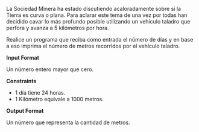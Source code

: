 La Sociedad Minera ha estado discutiendo acaloradamente sobre si la Tierra es curva o plana. Para aclarar este tema de una vez por todas han decidido cavar lo más profundo posible utilizando un vehículo taladro que perfora y avanza a 5 kilómetros por hora.

Realice un programa que reciba como entrada el número de días y en base a eso imprima el número de metros recorridos por el vehículo taladro.

**Input Format**

Un número entero mayor que cero.

**Constraints**

-   1 día tiene 24 horas.
-   1 Kilómetro equivale a 1000 metros.

**Output Format**

Un número que representa la cantidad de metros.
